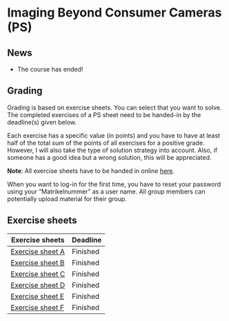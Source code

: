 # Imaging Beyond Consumer Cameras (PS)

## News

- The course has ended!

## Grading

Grading is based on exercise sheets. You can select that you want to solve. The completed exercises of a PS sheet need to be handed-in
by the deadline(s) given below.

Each exercise has a specific value (in points) and you have to have at least half of the total sum of the points of all exercises for a positive grade. However, I will also take the type of solution strategy into account. Also, if someone has a good idea but a wrong solution, this will be appreciated.

**Note**: All exercise sheets have to be handed in online [here](https://abgaben.cosy.sbg.ac.at/).

When you want to log-in for the first time, you have to reset your password using your “Matrikelnummer” as a user name. All group members can potentially upload material for their group.

## Exercise sheets

| Exercise sheets | Deadline |
| --- | --- |
| [Exercise sheet A](ex1.pdf) | Finished |
| [Exercise sheet B](ex2.pdf) | Finished |
| [Exercise sheet C](ex3.pdf) | Finished |
| [Exercise sheet D](ex4.pdf) | Finished |
| [Exercise sheet E](ex5.pdf) | Finished |
| [Exercise sheet F](ex6.pdf) | Finished |
